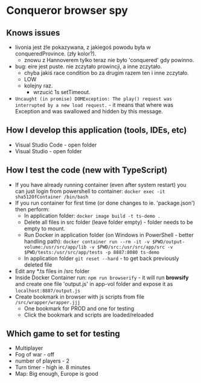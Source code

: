 # Conqueror browser spy

## Knows issues

* livonia jest źle pokazywana, z jakiegoś powodu była w conqueredProvince. (zły kolor?).
  * znowu z Hannoverem tylko teraz nie było 'conquered' gdy powinno.
* bug: eire jest puste. nie zczytało prowincji, a inne zczytało.
	- chyba jakiś race condition bo za drugim razem ten i inne zczytało.
	- LOW
	- kolejny raz.
		- wrzucić 1s setTimeout.
* `Uncaught (in promise) DOMException: The play() request was interrupted by a new load request.` - it means that where was Exception and was swallowed and hidden by this message.

## How I develop this application (tools, IDEs, etc)

* Visual Studio Code - open folder
* Visual Studio - open folder

## How I test the code (new with TypeScript)

* If you have already running container (even after system restart) you can just login from powershell to container: `docker exec -it sha512OfContainer /bin/bash`
* If you run container for first time (or done changes to ie. 'package.json') then perform:
  * In application folder: `docker image build -t ts-demo .`
  * Delete all files in src folder (leave folder empty) - folder needs to be empty to mount.
  * Run Docker in application folder (on Windows in PowerShell - better handling path): `docker container run --rm -it -v $PWD/output-volume:/usr/src/app/lib -v $PWD/src:/usr/src/app/src -v $PWD/tests:/usr/src/app/tests -p 8887:8080 ts-demo`
  * In application folder `git reset --hard` - to get back previously deleted file
* Edit any *.ts files in /src folder
* Inside Docker Container run: `npm run browserify` - it will run **browsify** and create one file 'output.js' in app-vol folder and expose it as `localhost:8887/output.js`
* Create bookmark in browser with js scripts from file `/src/wrapper/wrapper.jjj`
  * One bookmark for PROD and one for testing
  * Click the bookmark and scripts are loaded/reloaded

## Which game to set for testing

* Multiplayer
* Fog of war - off
* number of players - 2
* Turn timer - high ie. 8 minutes
* Map: Big enough, Europe is good
